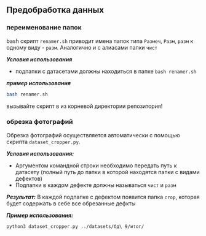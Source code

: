 ## Предобработка данных

### переименование папок
bash скрипт `renamer.sh` приводит имена папок типа `Размеч`,  `Разм`, `разм` к одному виду - `разм`. Аналогично и с алиасами папки `чист`

***Условия использования***
- подпапки с датасетами должны находиться в папке `bash renamer.sh`

***пример использования*** 
```bash
bash renamer.sh
```
вызывайте скрипт в из корневой директории репозитория!

### обрезка фотографий
Обрезка фотографий осуществляется автоматически с помощью скрипта `dataset_cropper.py`.

***Условия использования:***
- Аргументом командной строки необходимо передать путь к датасету (полный путь до папки в которой находятся папки с видами дефектов)
- Подпапки в каждом дефекте должны называться `чист` и `разм`

***Результат:*** В каждой подпапке с дефектом появится папка `crop`, которая будет содержать в себе все обрезанные дефкты

***Пример использования:***
```bash
python3 dataset_cropper.py ../datasets/бд\ 9/итог/
```
